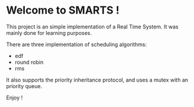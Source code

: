 # Welcome to SMARTS ! #

This project is an simple implementation of a Real Time System.
It was mainly done for learning purposes.  

There are three implementation of scheduling algorithms:  
* edf  
* round robin  
* rms  

It also supports the priority inheritance protocol, and uses a mutex with an priority queue.  

Enjoy !
